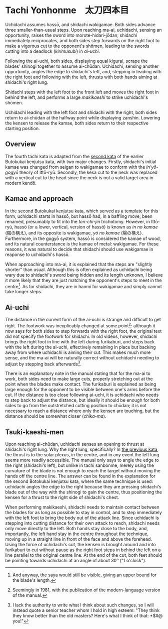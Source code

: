 # Tachi Yonhonme　太刀四本目

Uchidachi assumes hassō, and shidachi wakigamae. Both sides advance three smaller-than-usual steps. Upon reaching ma-ai, uchidachi, sensing an opportunity, raises the sword into morote-hidari-jōdan; shidachi immediately reciprocates, and both sides step forwards on the right foot to make a vigorous cut to the opponent's shōmen, leading to the swords cutting into a deadlock (*kirimusubi*) in *ai-uchi*.

Following the ai-uchi, both sides, displaying equal kigurai, scrape the blades' shinogi together to assume ai-chūdan. Uchidachi, sensing another opportunity, angles the edge to shidachi's left, and, stepping in leading with the right foot and following with the left, thrusts  with both hands aiming at shidachi's right lung.

Shidachi steps with the left foot to the front left and moves the right foot in behind the left, and performs a large *makikaeshi* to strike uchidachi's shōmen.

Uchidachi leading with the left foot and shidachi with the right, both sides return to ai-chūdan at the halfway point while displaying zanshin. Lowering the kensen to release the kamae, both sides return to their respective starting position.

## Overview

The fourth tachi kata is adapted from the [second kata](../butokukai/dainihon.md) of the earlier Butokukai kenjutsu kata, with two major changes. Firstly, shidachi's initial kamae was changed from seigan to wakigamae to conform with the *in'yō-gogyō* theory of Ittō-ryū. Secondly, the kesa cut to the neck was replaced with a vertical cut to the head since the neck is not a valid target area in modern kendō.

## Kamae and approach

In the second Butokukai kenjutsu kata, which served as a template for this form, uchidachi starts in hassō, but hassō had, in a baffling move, been renamed, presumably to fit into the *ten-chi-jin* trichotomy. However, in Ittō-ryū, hassō (or a lower, vertical, version of hassō) is known as *in no kamae* (陰の構え), and its opposite is wakigamae, *yō no kamae* (陽の構え). Furthermore, in the gogyō system, hassō is considered the kamae of wood, and its natural counterstance is the kamae of metal: wakigamae. For these reasons, it was natural to decide that shidachi should use wakigamae in reaponse to uchidachi's hassō.

When approaching into ma-ai, it is explained that the steps are "slightly shorter" than usual. Although this is often explained as uchidachi being wary due to shidachi's sword being hidden and its length unknown, I believe it more likely that they are just matching the opponent's steps to meet in the centre[^1]. As for shidachi, they are in hanmi for wakigamae and simply cannot take longer steps.

## Ai-uchi

The distance in the current form of the ai-uchi is strange and difficult to get right. The footwork was inexplicably changed at some point[^2]: although it now says for both sides to step forwards with the right foot, the original text did not specify the footwork for shidachi. In old videos, however, shidachi brings the right foot in line with the left during furikaburi, and steps back with the left during the ai-uchi, effectively remaining in place but backing away from where uchidachi is aiming their cut. This makes much more sense, and the ma-ai will be naturally correct without uchidachi needing to adjust by stepping back afterwards[^3].

There is an explanatory note in the manual stating that for the ma-ai to work, both sides need to make large cuts, properly stretching out at the point when the blades make contact. The furikaburi is explained as being large enough for the opponent to be visible between one's arms before the cut. If the distance is too close following ai-uchi, it is uchidachi who needs to step back to adjust the distance, but ideally it should be enough for both sides to go from the outstretched cutting position to chūdan; it is not necessary to reach a distance where only the kensen are touching, but the distance should be somewhat closer (*chika-ma*).

## Tsuki-kaeshi-men

Upon reaching ai-chūdan, uchidachi senses an opening to thrust at shidachi's right lung. Why the right lung, specifically? In [the previous kata](tachi-sanbonme.md), the thrust is to the solar plexus, in the centre, and in any event the left lung seems more readily accessible. The manual only says to angle the edge to the right (shidachi's left), but unlike in tachi sanbonme, merely using the curvature of the blade is not enough to reach the target without moving the hands off the centre line. The answer can be found in the explanation for the second Botokukai kenjutsu kata, where the same technique is used: uchidachi angles the edge to the right because they are pressing shidachi's blade out of the way with the shinogi to gain the centre, thus positioning the kensen for a thrust to the right side of shidachi's chest.

When performing makikaeshi, shidachi needs to maintain contact between the blades for as long as possible to stay in control, and to step immediately with the left foot to bring the body out of the attack line. Since uchidachi is stepping into cutting distance for their own attack to reach, shidachi needs only move directly to the left. Both hands stay close to the body, and, importantly, the left hand stay in the centre throughout the technique, moving up in a straight line in front of the face and above the forehead. Using the force of uchidachi's cut, the kensen is brought around and into furikaburi to cut without pause as the right foot steps in behind the left on a line parallel to the original centre line. At the end of the cut, both feet should be pointing towards uchidachi at an angle of about 30° ("1 o'clock").

[^1]: And anyway, the saya would still be visible, giving an upper bound for the blade's length.

[^2]: Seemingly in 1981, with the publication of the modern-language version of the manual.

[^3]: I lack the authority to write what I think about such changes, so I will instead quote a senior teacher whom I hold in high esteem: "They think they know better than the old masters? Here's what I think of that: *$#@ you!"
